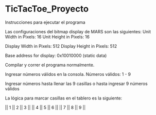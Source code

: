 # TicTacToe_Proyecto

Instrucciones para ejecutar el programa

Las configuraciones del bitmap display de MARS son las siguientes:
  Unit Width in Pixels: 16
  Unit Height in Pixels: 16

  Display Width in Pixels: 512
  Display Height in Pixels: 512

  Base address for display: 0x10010000 (static data)

Compilar y correr el programa normalmente.

Ingresar números válidos en la consola. Números válidos: 1 - 9

Ingresar números hasta llenar las 9 casillas o hasta ingresar 9 números válidos

La lógica para marcar casillas en el tablero es la siguiente:

  || 1 || 2 || 3 ||
  || 4 || 5 || 6 ||
  || 7 || 8 || 9 ||
